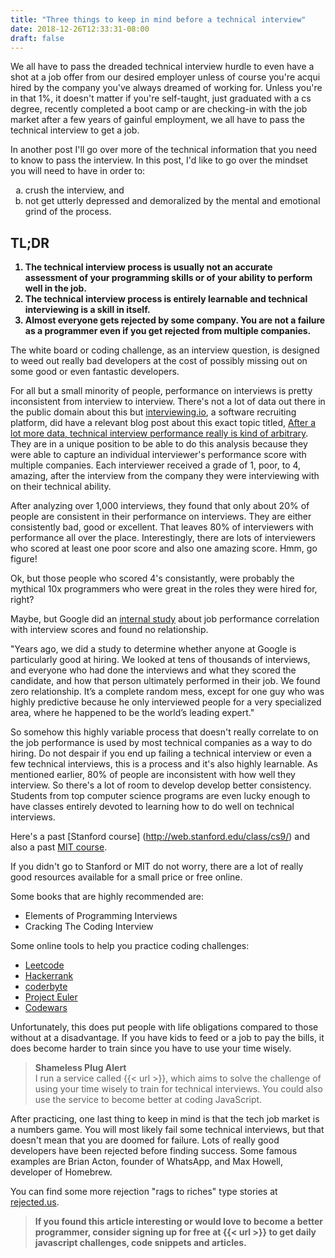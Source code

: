 ```yaml
---
title: "Three things to keep in mind before a technical interview"
date: 2018-12-26T12:33:31-08:00
draft: false
---
```


We all have to pass the dreaded technical interview hurdle to even have a shot at a job offer from our desired employer unless of course you're acqui hired by the company you've always dreamed of working for. Unless you're in that 1%, it doesn't matter if you're self-taught, just graduated with a cs degree, recently completed a boot camp or are checking-in with the job market after a few years of gainful employment, we all have to pass the technical interview to get a job.

In another post I'll go over more of the technical information that you need to know to pass the interview.  In this post, I'd like to go over the mindset you will need to have in order to:
<ol type="a">
  <li> crush the interview, and </li>
  <li> not get utterly depressed and demoralized by the mental and emotional grind of the process.</li>
</ol>

## TL;DR
<strong>
<ol>
  <li> The technical interview process is usually not an accurate assessment of your programming skills or of your ability to perform well in the job.</li>
  <li> The technical interview process is entirely learnable and technical interviewing is a skill in itself. </li>
  <li> Almost everyone gets rejected by some company.  You are not a failure as a programmer even if you get rejected from multiple companies.</li>
</ol>
</strong>

The white board or coding challenge, as an interview question, is designed to weed out really bad developers at the cost of possibly missing out on some good or even fantastic developers.

For all but a small minority of people, performance on interviews is pretty inconsistent from interview to interview.  There's not a lot of data out there in the public domain about this but [interviewing.io](https://interviewing.io/), a software recruiting platform, did have a relevant blog post about this exact topic titled, [After a lot more data, technical interview performance really is kind of arbitrary](http://blog.interviewing.io/after-a-lot-more-data-technical-interview-performance-really-is-kind-of-arbitrary/).  They are in a unique position to be able to do this analysis because they were able to capture an individual interviewer's performance score with multiple companies.  Each interviewer received a grade of 1, poor, to 4, amazing, after the interview from the company they were interviewing with on their technical ability.

After analyzing over 1,000 interviews, they found that only about 20% of people are consistent in their performance on interviews.  They are either consistently bad, good or excellent. That leaves 80% of interviewers with performance all over the place.  Interestingly, there are lots of interviewers who scored at least one poor score and also one amazing score. Hmm, go figure!

Ok, but those people who scored 4's consistantly, were probably the mythical 10x programmers who were great in the roles they were hired for, right?

Maybe, but Google did an [internal study](https://www.nytimes.com/2013/06/20/business/in-head-hunting-big-data-may-not-be-such-a-big-deal.html) about job performance correlation with interview scores and found no relationship.


>
"Years ago, we did a study to determine whether anyone at Google is particularly good at hiring. We looked at tens of thousands of interviews, and everyone who had done the interviews and what they scored the candidate, and how that person ultimately performed in their job. We found zero relationship. It’s a complete random mess, except for one guy who was highly predictive because he only interviewed people for a very specialized area, where he happened to be the world’s leading expert."
>

So somehow this highly variable process that doesn't really correlate to on the job performance is used by most technical companies as a way to do hiring. Do not despair if you end up failing a technical interview or even a few technical interviews, this is a process and it's also highly learnable. As mentioned earlier, 80% of people are inconsistent with how well they interview. So there's a lot of room to develop develop better consistency. Students from top computer science programs are even lucky enough to have classes entirely devoted to learning how to do well on technical interviews.

Here's a past [Stanford course] (http://web.stanford.edu/class/cs9/) and also a past [MIT course](http://courses.csail.mit.edu/iap/interview/index.php).

If you didn't go to Stanford or MIT do not worry, there are a lot of really good resources available for a small price or free online.

Some books that are highly recommended are:
<ul>
  <li> Elements of Programming Interviews</li>
  <li> Cracking The Coding Interview</li>
</ul>

Some online tools to help you practice coding challenges:

<ul>
  <li><a href="https://leetcode.com/">Leetcode</a></li>
  <li><a href=https://www.hackerrank.com">Hackerrank</a></li>
  <li><a href="https://coderbyte.com/">coderbyte</a></li>
  <li><a href="https://projecteuler.net/">Project Euler</a></li>
  <li><a href="https://www.codewars.com/">Codewars</a></li>
</ul>

Unfortunately, this does put people with life obligations compared to those without at a disadvantage.  If you have kids to feed or a job to pay the bills, it does become harder to train since you have to use your time wisely.

> <strong>Shameless Plug Alert</strong></br>
I run a service called {{< url >}}, which aims to solve the challenge of using your time wisely to train for technical interviews.  You could also use the service to become better at coding JavaScript.


After practicing, one last thing to keep in mind is that the tech job market is a numbers game.  You will most likely fail some technical interviews, but that doesn't mean that you are doomed for failure.  Lots of really good developers have been rejected before finding success.  Some famous examples are Brian Acton, founder of WhatsApp, and Max Howell, developer of Homebrew.

<blockquote class="twitter-tweet"><a href="https://twitter.com/mxcl/status/608682016205344768"></a></blockquote>
<script async src="https://platform.twitter.com/widgets.js" charset="utf-8"></script>


You can find some more rejection "rags to riches" type stories at [rejected.us](https://rejected.us/).

>**If you found this article interesting or would love to become a better programmer, consider signing up for free at {{< url >}} to get daily javascript challenges, code snippets and articles.**